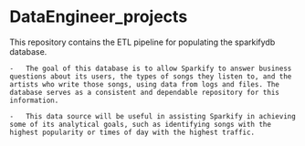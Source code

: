 # DataEngineer_projects

This repository contains the ETL pipeline for populating the sparkifydb database.

    -   The goal of this database is to allow Sparkify to answer business questions about its users, the types of songs they listen to, and the artists who write those songs, using data from logs and files. The database serves as a consistent and dependable repository for this information.

    -   This data source will be useful in assisting Sparkify in achieving some of its analytical goals, such as identifying songs with the highest popularity or times of day with the highest traffic.    